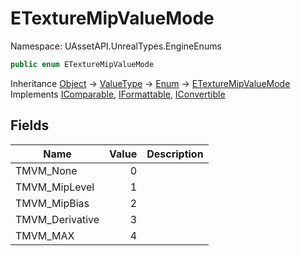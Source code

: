 # ETextureMipValueMode

Namespace: UAssetAPI.UnrealTypes.EngineEnums

```csharp
public enum ETextureMipValueMode
```

Inheritance [Object](https://docs.microsoft.com/en-us/dotnet/api/system.object) → [ValueType](https://docs.microsoft.com/en-us/dotnet/api/system.valuetype) → [Enum](https://docs.microsoft.com/en-us/dotnet/api/system.enum) → [ETextureMipValueMode](./uassetapi.unrealtypes.engineenums.etexturemipvaluemode.md)<br>
Implements [IComparable](https://docs.microsoft.com/en-us/dotnet/api/system.icomparable), [IFormattable](https://docs.microsoft.com/en-us/dotnet/api/system.iformattable), [IConvertible](https://docs.microsoft.com/en-us/dotnet/api/system.iconvertible)

## Fields

| Name | Value | Description |
| --- | --: | --- |
| TMVM_None | 0 |  |
| TMVM_MipLevel | 1 |  |
| TMVM_MipBias | 2 |  |
| TMVM_Derivative | 3 |  |
| TMVM_MAX | 4 |  |
